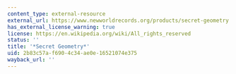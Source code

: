 ```yaml
---
content_type: external-resource
external_url: https://www.newworldrecords.org/products/secret-geometry
has_external_license_warning: true
license: https://en.wikipedia.org/wiki/All_rights_reserved
status: ''
title: '*Secret Geometry*'
uid: 2b83c57a-f690-4c34-ae0e-16521074e375
wayback_url: ''
---
```

